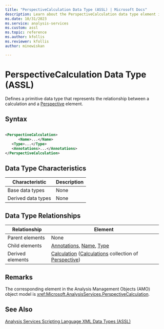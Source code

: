 ```yaml
---
title: "PerspectiveCalculation Data Type (ASSL) | Microsoft Docs"
description: Learn about the PerspectiveCalculation data type element in the Analysis Services Scripting Language (ASSL) schema.
ms.date: 10/31/2023
ms.service: analysis-services
ms.custom: assl
ms.topic: reference
ms.author: kfollis
ms.reviewer: kfollis
author: minewiskan

---
```

# PerspectiveCalculation Data Type (ASSL)

  Defines a primitive data type that represents the relationship between a calculation and a [Perspective](../objects/perspective-element-assl.md) element.  
  
## Syntax  
  
```xml  
  
<PerspectiveCalculation>  
      <Name>...</Name>  
   <Type>...</Type>  
   <Annotations>...</Annotations>  
</PerspectiveCalculation>  
```  
  
## Data Type Characteristics  
  
|Characteristic|Description|  
|--------------------|-----------------|  
|Base data types|None|  
|Derived data types|None|  
  
## Data Type Relationships  
  
|Relationship|Element|  
|------------------|-------------|  
|Parent elements|None|  
|Child elements|[Annotations](../collections/annotations-element-assl.md), [Name](../properties/name-element-assl.md), [Type](../properties/type-element-perspectivecalculation-assl.md)|  
|Derived elements|[Calculation](../objects/calculation-element-assl.md) ([Calculations](../collections/calculations-element-assl.md) collection of [Perspective](../objects/perspective-element-assl.md))|  
  
## Remarks  
 The corresponding element in the Analysis Management Objects (AMO) object model is <xref:Microsoft.AnalysisServices.PerspectiveCalculation>.  
  
## See Also  
 [Analysis Services Scripting Language XML Data Types &#40;ASSL&#41;](analysis-services-scripting-language-xml-data-types-assl.md)  
  
  
